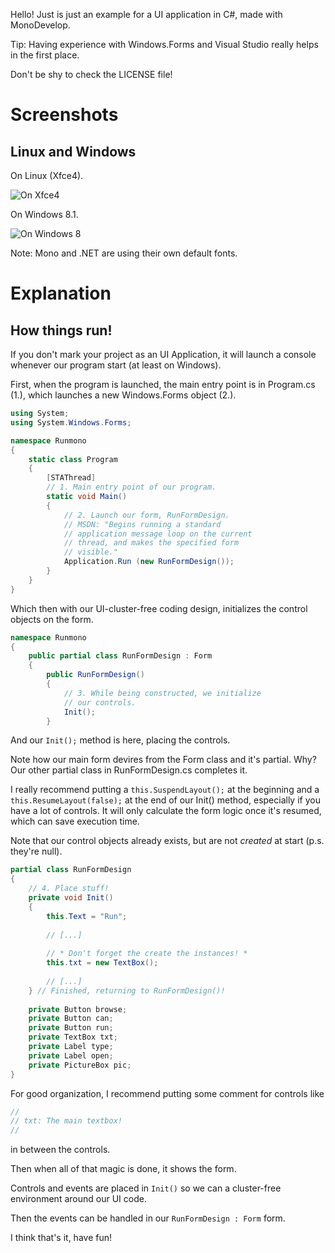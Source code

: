 Hello! Just is just an example for a UI application in C#, made with MonoDevelop.

Tip: Having experience with Windows.Forms and Visual Studio really helps in the first place.

Don't be shy to check the LICENSE file!

# Screenshots
## Linux and Windows

On Linux (Xfce4).

![On Xfce4](http://www.wilomgfx.net/didier/p/run-mono-linux.png)

On Windows 8.1.

![On Windows 8](http://www.wilomgfx.net/didier/p/run-mono-win32.png)

Note: Mono and .NET are using their own default fonts.

# Explanation
## How things run!

If you don't mark your project as an UI Application, it will launch a console whenever our program start (at least on Windows).

First, when the program is launched, the main entry point is in Program.cs (1.), which launches a new Windows.Forms object (2.).

```csharp
using System;
using System.Windows.Forms;

namespace Runmono
{
	static class Program
	{
		[STAThread]
        // 1. Main entry point of our program.
		static void Main()
		{
            // 2. Launch our form, RunFormDesign.
            // MSDN: "Begins running a standard 
            // application message loop on the current 
            // thread, and makes the specified form 
            // visible."
            Application.Run (new RunFormDesign());
		}
	}
}
```

Which then with our UI-cluster-free coding design, initializes the control objects on the form.

```csharp
namespace Runmono
{
    public partial class RunFormDesign : Form
    {
        public RunFormDesign()
        {
            // 3. While being constructed, we initialize
            // our controls.
            Init();
        }
```

And our `Init();` method is here, placing the controls.

Note how our main form devires from the Form class and it's partial. Why? Our other partial class in RunFormDesign.cs completes it. 

I really recommend putting a `this.SuspendLayout();` at the beginning and a `this.ResumeLayout(false);` at the end of our Init() method, especially if you have a lot of controls. It will only calculate the form logic once it's resumed, which can save execution time.

Note that our control objects already exists, but are not _created_ at start (p.s. they're null).

```csharp
partial class RunFormDesign
{
    // 4. Place stuff!
    private void Init()
    {
        this.Text = "Run";
        
        // [...]
        
        // * Don't forget the create the instances! *
        this.txt = new TextBox();
        
        // [...]
    } // Finished, returning to RunFormDesign()!
    
    private Button browse;
    private Button can;
    private Button run;
    private TextBox txt;
    private Label type;
    private Label open;
    private PictureBox pic;
}
```

For good organization, I recommend putting some comment for controls like
```csharp
//
// txt: The main textbox!
//
```
in between the controls.

Then when all of that magic is done, it shows the form.

Controls and events are placed in `Init()` so we can a cluster-free environment around our UI code.

Then the events can be handled in our `RunFormDesign : Form` form.

I think that's it, have fun!
